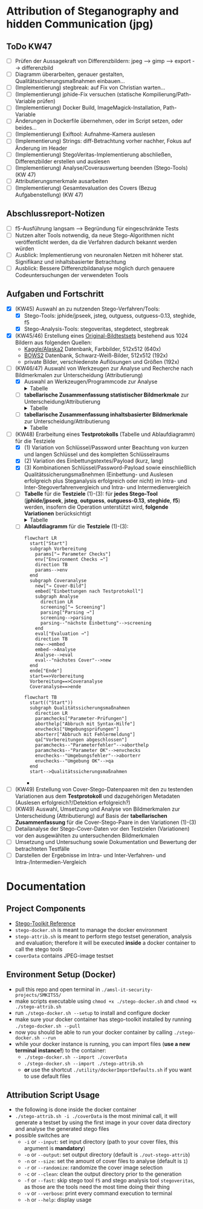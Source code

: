 # Attribution of Steganography and hidden Communication (jpg)
## ToDo KW47
- [ ] Prüfen der Aussagekraft von Differenzbildern: jpeg --> gimp --> export --> differenzbild
- [ ] Diagramm überarbeiten, genauer gestalten, Qualitätssicherungsmaßnahmen einbauen...
- [ ] (Implementierung) stegbreak: auf Fix von Christian warten...
- [ ] (Implementierung) jphide-Fix versuchen (statische Kompilierung/Path-Variable prüfen)
- [ ] (Implementierung) Docker Build, ImageMagick-Installation, Path-Variable
- [ ] Änderungen in Dockerfile übernehmen, oder im Script setzen, oder beides...
- [ ] (Implementierung) Exiftool: Aufnahme-Kamera auslesen
- [ ] (Implementierung) Strings: diff-Betrachtung vorher nachher, Fokus auf Änderung im Header
- [ ] (Implementierung) StegoVeritas-Implementierung abschließen, Differenzbilder erstellen und auslesen
- [ ] (Implementierung) Analyse/Coverauswertung beenden (Stego-Tools) (KW 47)
- [ ] Attributierungsmerkmale ausarbeiten
- [ ] (Implementierung) Gesamtevaluation des Covers (Bezug Aufgabenstellung) (KW 47)
## Abschlussreport-Notizen
- [ ] f5-Ausführung langsam --> Begründung für eingeschränkte Tests
- [ ] Nutzen alter Tools notwendig, da neue Stego-Algorithmen nicht veröffentlicht werden, da die Verfahren dadurch bekannt werden würden
- [ ] Ausblick: Implementierung von neuronalen Netzen mit höherer stat. Signifikanz und inhaltsbasierter Betrachtung
- [ ] Ausblick: Bessere Differenzbildanalyse möglich durch genauere Codeuntersuchungen der verwendeten Tools
## Aufgaben und Fortschritt
- [X] (KW45) Auswahl an zu nutzenden Stego-Verfahren/Tools:
  - [X] Stego-Tools: jphide/jpseek, jsteg, outguess, outguess-0.13, steghide, f5
  - [X] Stego-Analysis-Tools: stegoveritas, stegdetect, stegbreak
- [X] (KW45/46) Erstellung eines [Original-Bildtestsets](./coverData) bestehend aus 1024 Bildern aus folgenden Quellen:
  - [Kaggle/Alaska2](https://www.kaggle.com/competitions/alaska2-image-steganalysis/data?select=Cover) Datenbank, Farbbilder, 512x512 (640x)
  - [BOWS2](http://bows2.ec-lille.fr/) Datenbank, Schwarz-Weiß-Bilder, 512x512 (192x)
  - private Bilder, verschiedenste Auflösungen und Größen (192x)
- [ ] (KW46/47) Auswahl von Werkzeugen zur Analyse und Recherche nach Bildmerkmalen zur Unterscheidung (Attributierung)
  - [X] Auswahl an Werkzeugen/Programmcode zur Analyse <details><summary>Tabelle</summary>
    | Tool | Stego-Tool | Stego-Analysis | General Screening/Utility | Anmerkungen zum Tool |
    | --- | :---: | :---: | :---: | --- |
    | `jphide`/`jpseek` | ✅ | ✅ | ❌ | 📋 **TODO**: Neukompilierung läuft in Docker aktuell nicht (?), stegbreak dementsprechend noch ausstehend für jphide, 📋 **TODO**: Auswertung (KW47) |
    | `jsteg` | ✅ | ✅ | ❌ | ✅ vollständig implementiert, **keine** Unterstützung von **Einbettungsschlüsseln**, 📋 **TODO**: Auswertung (KW47) |
    | `outguess` | ✅ | ✅ | ❌ | ✅ vollständig implementiert, **keine** Unterstützung von **Binärdaten-Einbettung**, Bildabhängiger Crash bei Analyse tritt relativ häufig auf, 📋 **TODO**: Auswertung (KW47) |
    | `outguess-0.13` | ✅ | ✅ | ❌ | ✅ vollständig implementiert, **keine** Unterstützung von **Binärdaten-Einbettung**, Bildabhängiger Crash bei Analyse tritt relativ häufig auf, 📋 **TODO**: Auswertung (KW47) |
    | `steghide` | ✅ | ✅ | ❌ | ✅ vollständig implementiert, **keine** Ausführung **ohne Einbettungsschlüssel** möglich, 📋 **TODO**: Auswertung (KW47) |
    | `f5` | ✅ | ✅ | ❌ | ✅ vollständig implementiert, **keine** Unterstützung von **Binärdaten-Einbettung**, Ausführung teilweise extrem langsam, 📋 **TODO**: Auswertung (KW47) |
    | `stegoveritas` | ❌ | ✅ | ❌ | Ausführung relativ langsam, 📋 **TODO**: Auswertung (siehe `imagemagick`) (KW47) |
    | `stegdetect` | ❌ | ✅ | ❌ | 📋 **TODO**: Auswertung (KW47) |
    | `stegbreak` | ❌ | ✅ | ❌ | 📋 **TODO**: https://www.linux-community.de/ausgaben/linuxuser/2008/04/stegdetect-und-stegbreak/2/ , 📋 **TODO**: Auswertung (KW47) |
    | `file` | ❌ | ❌ | ✅ | ✅ vollständig implementiert |
    | `exiftool` | ❌ | ❌ | ✅ | ✅ vollständig implementiert |
    | `binwalk` | ❌ | ❌ | ✅ | ✅ vollständig implementiert |
    | `strings` | ❌ | ❌ | ✅ | ✅ vollständig implementiert, 📋 **TODO**: Auswertung (KW47) |
    | `foremost` | ❌ | ❌ | ✅ | ✅ vollständig implementiert, 📋 **TODO**: Auswertung verbessern? (KW47) |
    | `identify` (imagemagick) | ❌ | ❌ | ✅ | ✅ vollständig implementiert, 📋 **TODO**: Auswertung verbessern? (KW47) |
    | `compare` (imagemagick) | ❌ | ❌ | ✅ | ✅ vollständig implementiert, Erstellung von Differenzbildern | </details>
  - [ ] **tabellarische Zusammenfassung statistischer Bildmerkmale** zur Unterscheidung/Attributierung <details><summary>Tabelle</summary>
    | statistisches Bildmerkmal | Anmerkung |
    | --- | --- |
    | Bildformat/MIME-Type | Ist das Bild nach der Einbettung immer noch ein gültiges JPEG-Bild? |
    | JFIF | Bleibt das Grafikformat durch die Einbettung erhalten? |
    | Auflösung | Wird die Auflösung durch die Manipulation geändert? |
    | Kodierung | Verändert sich die Kodierung durch die Einbettung (DCT)? |
    | Bits pro Pixel | Wird die Bittiefe geändert?  |
    | Dateigröße | Inwiefern ändert sich die Dateigröße durch Einbettung? |
    | ... | ... | </details>
  - [ ] **tabellarische Zusammenfassung inhaltsbasierter Bildmerkmale** zur Unterscheidung/Attributierung <details><summary>Tabelle</summary>
    | inhaltsbasiertes Bildmerkmal | Anmerkung |
    | --- | --- |
    | Differenzbild | Lässt sich im Differenzbild (vorher/nachher) die Einbettung erkennen? |
    | Kanten | Findet die Einbettung an speziellen Bildstellen, z.B. an Kanten statt? |
    | RGB-Farbwerte (Minima, Maxima, Mittelwert, Standardabweichung) | Wie ändert sich das Bild optisch? |
    | ... | ... | </details>
- [ ] (KW48) Erarbeitung eines **Testprotokolls** (Tabelle und Ablaufdiagramm) für die Testziele
  - [X] (1) Variation von Schlüssel/Password unter Beachtung von kurzen und langen Schlüssel und des kompletten Schlüsselraums
  - [X] (2) Variation des Einbettungstextes/Payload (kurz, lang)
  - [X] (3) Kombinationen Schlüssel/Password-Payload sowie einschließlich Qualitätssicherungsmaßnehmen (Einbettung- und Auslesen erfolgreich plus Steganalysis erfolgreich oder nicht) im Intra- und Inter-Stegoverfahrenvergleich und Intra- und Intermedienvergleich 
  - [ ] **Tabelle** für die **Testziele** (1)-(3): für **jedes Stego-Tool** (**jphide/jpseek**, **jsteg**, **outguess**, **outguess-0.13**, **steghide**, **f5**) werden, insofern die Operation unterstützt wird, **folgende Variationen** berücksichtigt <details><summary>Tabelle</summary>
    | Schlüssel/Passwort | Einbettungsdaten | nicht-unterstützte Tools |
    | :---: | :---: | --- |
    | kein Schlüssel | kurze Einbettung | jphide, steghide |
    | kein Schlüssel | mittellange Einbettung | jphide, steghide |
    | kein Schlüssel | lange Einbettung | jphide, steghide |
    | kein Schlüssel | Einbettung mit geringer Entropie | jphide, steghide |
    | kein Schlüssel | binäre Einbettung | jphide, steghide, f5 |
    | kurzer Schlüssel | kurze Einbettung | jsteg |
    | kurzer Schlüssel | mittellange Einbettung | jsteg |
    | kurzer Schlüssel | lange Einbettung | jsteg |
    | kurzer Schlüssel | Einbettung mit geringer Entropie | jsteg |
    | kurzer Schlüssel | binäre Einbettung | jsteg, f5 |
    | langer Schlüssel | kurze Einbettung | jsteg |
    | langer Schlüssel | mittellange Einbettung | jsteg |
    | langer Schlüssel | lange Einbettung | jsteg |
    | langer Schlüssel | Einbettung mit geringer Entropie | jsteg |
    | langer Schlüssel | binäre Einbettung | jsteg, f5 |
    - **jphide**: benötigt zwangsweise eine Schlüssel zur Einbettung, kein Schlüssel wird nicht unterstützt
      - `2 Schlüsselvariationen ⋅ 5 Einbettungen = 10 Stego-Einbettungen` nach Testprotokoll
    - **jsteg**: unterstützt generell keine Einbettungsschlüssel
      - `1 Schlüsselvariation ⋅ 5 Einbettungen = 5 Stego-Einbettungen` nach Testprotokoll
    - **outguess**:
      - `3 Schlüsselvariationen ⋅ 5 Einbettungen = 15 Stego-Einbettungen` nach Testprotokoll
    - **outguess-0.13**:
      - `3 Schlüsselvariationen ⋅ 5 Einbettungen = 15 Stego-Einbettungen` nach Testprotokoll
    - **steghide**: benötigt zwangsweise eine Schlüssel zur Einbettung, kein Schlüssel wird nicht unterstützt
      - `2 Schlüsselvariationen ⋅ 5 Einbettungen = 10 Stego-Einbettungen` nach Testprotokoll
    - **f5**: Binärdaten werden nicht unterstützt, da die Einbettungsdaten als Parameter übergeben werden und Steuerzeichen dabei falsch interpretiert werden können, was zu falschem Auslesen führt
      - `3 Schlüsselvariationen ⋅ 4 Einbettungen = 12 Stego-Einbettungen` nach Testprotokoll
    - das bedeutet in der Summe `67 Stego-Einbettungen` pro Cover-Bild
    - **kurzer Schlüssel**: `4 Bytes`, langer Schlüssel: `50 Bytes`
    - **kurze Einbettung**: `67 Bytes`, mittellange Einbettung: `1.53 KB`, lange Einbettung: `17.5 KB`, Einbettung mit geringer Entropie: `16 KB`, binäre Einbettung: `16.8 KB`
    </details>
  - [ ] **Ablaufdiagramm** für die **Testziele** (1)-(3):
    ```mermaid
    flowchart LR
      start["Start"]
      subgraph Vorbereitung
        params["→ Parameter Checks"]
        env["Environment Checks →"]
        direction TB
        params-->env
      end
      subgraph Coveranalyse
        new["→ Cover-Bild"]
        embed["Einbettungen nach Testprotokoll"]
        subgraph Analyse
          direction LR
          screening["→ Screening"]
          parsing["Parsing →"]
          screening-->parsing
          parsing--"nächste Einbettung"-->screening
        end
        eval["Evaluation →"]
        direction TB
        new-->embed
        embed-->Analyse
        Analyse-->eval
        eval--"nächstes Cover"-->new
      end
      ende["Ende"]
      start==>Vorbereitung
      Vorbereitung==>Coveranalyse
      Coveranalyse==>ende
    ```  
    ```mermaid
    flowchart TB
      start(("Start"))
      subgraph Qualitätssicherungsmaßnahmen
        direction LR
        paramchecks["Parameter-Prüfungen"]
        aborthelp["Abbruch mit Syntax-Hilfe"]
        envchecks["Umgebungsprüfungen"]
        aborterr["Abbruch mit Fehlermeldung"]
        qa["Vorbereitungen abgeschlossen"]
        paramchecks--"Parameterfehler"-->aborthelp
        paramchecks--"Parameter OK"-->envchecks
        envchecks--"Umgebungsfehler"-->aborterr
        envchecks--"Umgebung OK"-->qa
      end
      start-->Qualitätssicherungsmaßnahmen
    ```  
    - 
- [ ] (KW49) Erstellung von Cover-Stego-Datenpaaren mit den zu testenden Variationen aus dem **Testprotokoll** und dazugehörigen Metadaten (Auslesen erfolgreich?/Detektion erfolgreich?)
- [ ] (KW49) Auswahl, Umsetzung und Analyse von Bildmerkmalen zur Unterscheidung (Attributierung) auf Basis der **tabellarischen Zusammenfassung** für die Cover-Stego-Paare in den Variationen (1)-(3)
- [ ] Detailanalyse der Stego-Cover-Daten vor den Testzielen (Variationen) vor den ausgewählten zu untersuchenden Bildmerkmalen
- [ ] Umsetzung und Untersuchung sowie Dokumentation und Bewertung der betrachteten Testfälle
- [ ] Darstellen der Ergebnisse im Intra- und Inter-Verfahren- und Intra-/Intermedien-Vergleich 

# Documentation
## Project Components
- [Stego-Toolkit Reference](https://github.com/DominicBreuker/stego-toolkit)
- `stego-docker.sh` is meant to manage the docker environment
- `stego-attrib.sh` is meant to perform stego testset generation, analysis and evaluation; therefore it will be executed **inside** a docker container to call the stego tools
- `coverData` contains JPEG-image testset

## Environment Setup (Docker)
- pull this repo and open terminal in `./amsl-it-security-projects/SMKITS5/`
- make scripts executable using `chmod +x ./stego-docker.sh` and `chmod +x ./stego-attrib.sh`
- run `./stego-docker.sh --setup` to install and configure docker
- make sure your docker container has stego-toolkit installed by running `./stego-docker.sh --pull`
- now you should be able to run your docker container by calling `./stego-docker.sh --run`
- while your docker instance is running, you can import files (**use a new terminal instance!**) to the container:
  - `./stego-docker.sh --import ./coverData`
  - `./stego-docker.sh --import ./stego-attrib.sh`
  - **or** use the shortcut `./utility/dockerImportDefaults.sh` if you want to use default files

## Attribution Script Usage
- the following is done inside the docker container
- `./stego-attrib.sh -i ./coverData` is the most minimal call, it will generate a testset by using the first image in your cover data directory and analyse the generated stego files
- possible switches are
  - `-i` or `--input`: set input directory (path to your cover files, this argument is **mandatory**)
  - `-o` or `--output`: set output directory (default is `./out-stego-attrib`)
  - `-n` or `--size`: set the amount of cover files to analyse (default is `1`)
  - `-r` or `--randomize`: randomize the cover image selection
  - `-c` or `--clean`: clean the output directory prior to the generation
  - `-f` or `--fast`: skip stego tool `f5` and stego analysis tool `stegoveritas`, as those are the tools need the most time doing their thing
  - `-v` or `--verbose`: print every command execution to terminal
  - `-h` or `--help`: display usage
